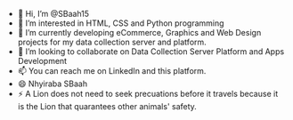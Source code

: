 - 👋 Hi, I’m @SBaah15
- 👀 I’m interested in HTML, CSS and Python programming
- 🌱 I’m currently developing eCommerce, Graphics and Web Design projects for my data collection server and platform.  
- 💞️ I’m looking to collaborate on Data Collection Server Platform and Apps Development
- 📫 You can reach me on LinkedIn and this platform. 
- 😄 Nhyiraba SBaah
- ⚡ A Lion does not need to seek precuations before it travels because it is the Lion that quarantees other animals' safety. 

<!---
SBaah15/SBaah15 is a ✨ special ✨ repository because its `README.md` (this file) appears on your GitHub profile.
You can click the Preview link to take a look at your changes.
--->
